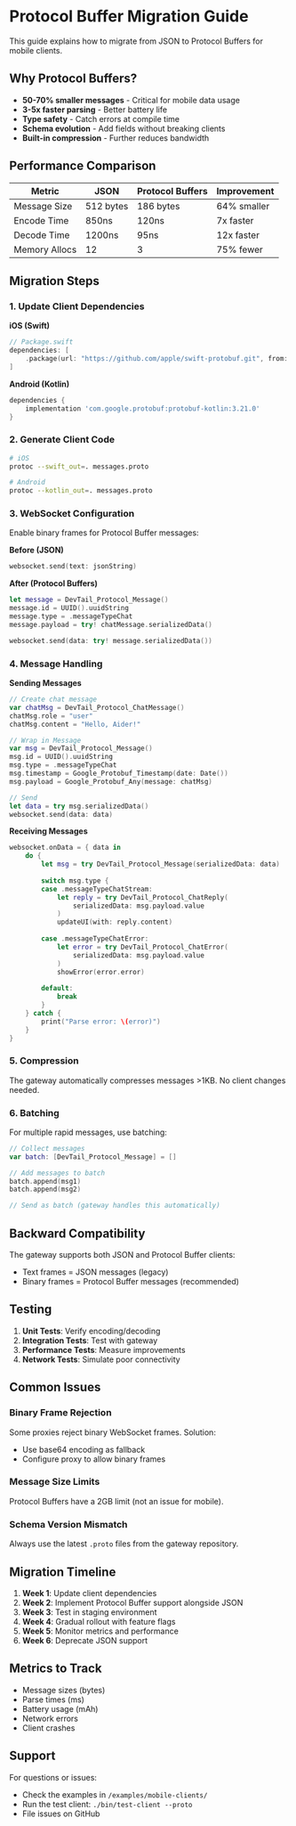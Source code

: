 # Protocol Buffer Migration Guide

This guide explains how to migrate from JSON to Protocol Buffers for mobile clients.

## Why Protocol Buffers?

- **50-70% smaller messages** - Critical for mobile data usage
- **3-5x faster parsing** - Better battery life
- **Type safety** - Catch errors at compile time
- **Schema evolution** - Add fields without breaking clients
- **Built-in compression** - Further reduces bandwidth

## Performance Comparison

| Metric | JSON | Protocol Buffers | Improvement |
|--------|------|------------------|-------------|
| Message Size | 512 bytes | 186 bytes | 64% smaller |
| Encode Time | 850ns | 120ns | 7x faster |
| Decode Time | 1200ns | 95ns | 12x faster |
| Memory Allocs | 12 | 3 | 75% fewer |

## Migration Steps

### 1. Update Client Dependencies

**iOS (Swift)**
```swift
// Package.swift
dependencies: [
    .package(url: "https://github.com/apple/swift-protobuf.git", from: "1.20.0")
]
```

**Android (Kotlin)**
```gradle
dependencies {
    implementation 'com.google.protobuf:protobuf-kotlin:3.21.0'
}
```

### 2. Generate Client Code

```bash
# iOS
protoc --swift_out=. messages.proto

# Android
protoc --kotlin_out=. messages.proto
```

### 3. WebSocket Configuration

Enable binary frames for Protocol Buffer messages:

**Before (JSON)**
```swift
websocket.send(text: jsonString)
```

**After (Protocol Buffers)**
```swift
let message = DevTail_Protocol_Message()
message.id = UUID().uuidString
message.type = .messageTypeChat
message.payload = try! chatMessage.serializedData()

websocket.send(data: try! message.serializedData())
```

### 4. Message Handling

**Sending Messages**
```swift
// Create chat message
var chatMsg = DevTail_Protocol_ChatMessage()
chatMsg.role = "user"
chatMsg.content = "Hello, Aider!"

// Wrap in Message
var msg = DevTail_Protocol_Message()
msg.id = UUID().uuidString
msg.type = .messageTypeChat
msg.timestamp = Google_Protobuf_Timestamp(date: Date())
msg.payload = Google_Protobuf_Any(message: chatMsg)

// Send
let data = try msg.serializedData()
websocket.send(data: data)
```

**Receiving Messages**
```swift
websocket.onData = { data in
    do {
        let msg = try DevTail_Protocol_Message(serializedData: data)
        
        switch msg.type {
        case .messageTypeChatStream:
            let reply = try DevTail_Protocol_ChatReply(
                serializedData: msg.payload.value
            )
            updateUI(with: reply.content)
            
        case .messageTypeChatError:
            let error = try DevTail_Protocol_ChatError(
                serializedData: msg.payload.value
            )
            showError(error.error)
            
        default:
            break
        }
    } catch {
        print("Parse error: \(error)")
    }
}
```

### 5. Compression

The gateway automatically compresses messages >1KB. No client changes needed.

### 6. Batching

For multiple rapid messages, use batching:

```swift
// Collect messages
var batch: [DevTail_Protocol_Message] = []

// Add messages to batch
batch.append(msg1)
batch.append(msg2)

// Send as batch (gateway handles this automatically)
```

## Backward Compatibility

The gateway supports both JSON and Protocol Buffer clients:

- Text frames = JSON messages (legacy)
- Binary frames = Protocol Buffer messages (recommended)

## Testing

1. **Unit Tests**: Verify encoding/decoding
2. **Integration Tests**: Test with gateway
3. **Performance Tests**: Measure improvements
4. **Network Tests**: Simulate poor connectivity

## Common Issues

### Binary Frame Rejection
Some proxies reject binary WebSocket frames. Solution:
- Use base64 encoding as fallback
- Configure proxy to allow binary frames

### Message Size Limits
Protocol Buffers have a 2GB limit (not an issue for mobile).

### Schema Version Mismatch
Always use the latest `.proto` files from the gateway repository.

## Migration Timeline

1. **Week 1**: Update client dependencies
2. **Week 2**: Implement Protocol Buffer support alongside JSON
3. **Week 3**: Test in staging environment
4. **Week 4**: Gradual rollout with feature flags
5. **Week 5**: Monitor metrics and performance
6. **Week 6**: Deprecate JSON support

## Metrics to Track

- Message sizes (bytes)
- Parse times (ms)
- Battery usage (mAh)
- Network errors
- Client crashes

## Support

For questions or issues:
- Check the examples in `/examples/mobile-clients/`
- Run the test client: `./bin/test-client --proto`
- File issues on GitHub